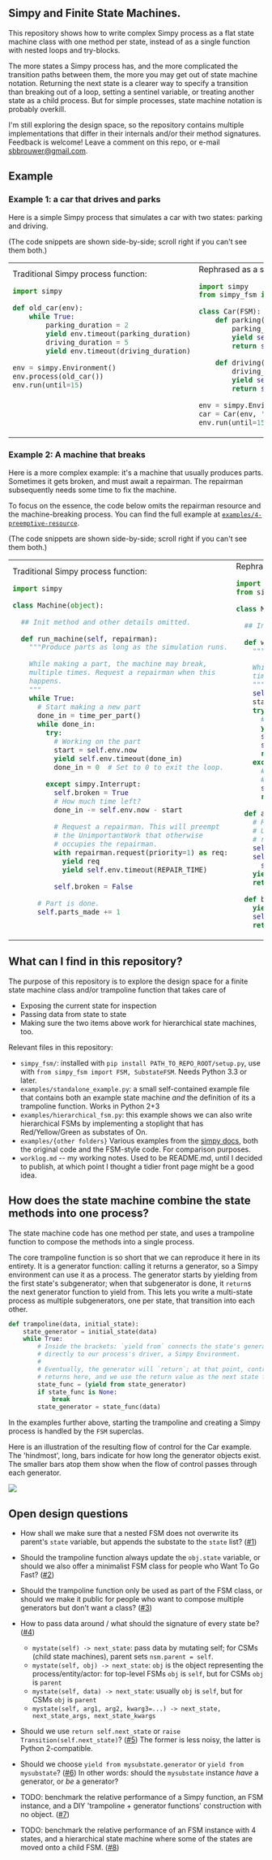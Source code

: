 ## Simpy and Finite State Machines.

This repository shows how to write complex Simpy process as a flat state machine class with one method per state, instead of as a single function with nested loops and try-blocks.

The more states a Simpy process has, and the more complicated the transition paths between them, the more you may get out of state machine notation. Returning the next state is a clearer way to specify a transition than breaking out of a loop, setting a sentinel variable, or treating another state as a child process. But for simple processes, state machine notation is probably overkill.

I'm still exploring the design space, so the repository contains multiple implementations that differ in their internals and/or their method signatures. Feedback is welcome! Leave a comment on this repo, or e-mail sbbrouwer@gmail.com.


## Example

### Example 1: a car that drives and parks

Here is a simple Simpy process that simulates a car with two states: parking and driving.

(The code snippets are shown side-by-side; scroll right if you can't see them both.)

<table><tr> <td>
Traditional Simpy process function:

<!-- The blank lines at the end are to make the code blocks equally tall. -->
```python
import simpy

def old_car(env):
    while True:
        parking_duration = 2
        yield env.timeout(parking_duration)
        driving_duration = 5
        yield env.timeout(driving_duration)

env = simpy.Environment()
env.process(old_car())
env.run(until=15)






```

</td>

<td>
Rephrased as a state machine:

```python
import simpy
from simpy_fsm import FSM

class Car(FSM):
    def parking(self):
        parking_duration = 5
        yield self.env.timeout(parking_duration)
        return self.driving

    def driving(self):
        driving_duration = 2
        yield self.env.timeout(driving_duration)
        return self.parking

env = simpy.Environment()
car = Car(env, 'parking')
env.run(until=15)
```

</td>
</tr>
</table>

### Example 2: A machine that breaks

Here is a more complex example: it's a machine that usually produces parts.
Sometimes it gets broken, and must await a repairman. The repairman
subsequently needs some time to fix the machine.

To focus on the essence, the code below omits the repairman resource and the machine-breaking
process. You can find the full example at
[`examples/4-preemptive-resource`](tree/master/examples/4-preemptive-resource).

(The code snippets are shown side-by-side; scroll right if you can't see them both.)

<table><tr><td>
Traditional Simpy process function:

<!-- The blank lines at the end are to make the code blocks equally tall. -->
```python
import simpy

class Machine(object):

  ## Init method and other details omitted.

  def run_machine(self, repairman):
    """Produce parts as long as the simulation runs.

    While making a part, the machine may break,
    multiple times. Request a repairman when this
    happens.
    """
    while True:
      # Start making a new part
      done_in = time_per_part()
      while done_in:
        try:
          # Working on the part
          start = self.env.now
          yield self.env.timeout(done_in)
          done_in = 0  # Set to 0 to exit the loop.

        except simpy.Interrupt:
          self.broken = True
          # How much time left?
          done_in -= self.env.now - start

          # Request a repairman. This will preempt
          # the UnimportantWork that otherwise
          # occupies the repairman.
          with repairman.request(priority=1) as req:
            yield req
            yield self.env.timeout(REPAIR_TIME)

          self.broken = False

      # Part is done.
      self.parts_made += 1



```

</td>

<td>
Rephrased as a state machine:

```python
import simpy
from simpy_fsm import FSM

class Machine(FSM):

  ## Init method and other details omitted.

  def working(self):
    """Produce parts as long as the simulation runs.

    While making a part, the machine may break multiple
    times. Request a repairman when this happens.
    """
    self.broken = False
    start = self.env.now
    try:
      # Work on the part, finish it, start a new one
      yield self.env.timeout(self.work_left)
      self.parts_made += 1
      self.work_left = time_per_part()
      return self.working
    except simpy.Interrupt:
      # The machine broke. Record how much work was
      # left, and await the repair man
      self.work_left -= self.env.now - start
      return self.awaiting_repairman

  def awaiting_repairman(self):
    # Request a repairman. This will preempt the
    # UnimportantWork that otherwise occupies the
    # repairman.
    self.broken = True
    self.repairman_request = \
      self.repairman.request(priority=1)
    yield self.repairman_request
    return self.being_repaired

  def being_repaired(self):
    yield self.env.timeout(REPAIR_TIME)
    self.repairman.release(self.repairman_request)
    return self.working
```

</td>
</tr>
</table>


## What can I find in this repository?

The purpose of this repository is to explore the design space for a finite state machine class and/or trampoline function that takes care of
- Exposing the current state for inspection
- Passing data from state to state
- Making sure the two items above work for hierarchical state machines, too.

Relevant files in this repository:

- `simpy_fsm/`: installed with `pip install PATH_TO_REPO_ROOT/setup.py`, use with `from simpy_fsm import FSM, SubstateFSM`. Needs Python 3.3 or later.
- `examples/standalone_example.py`: a small self-contained example file that contains both an example state machine _and_ the definition of its a trampoline function. Works in Python 2+3
- `examples/hierarchical_fsm.py`: this example shows we can also write hierarchical FSMs by implementing a stoplight that has Red/Yellow/Green as substates of On.
- `examples/{other folders}` Various examples from the [simpy docs](https://simpy.readthedocs.io/en/4.0.1/simpy_intro/index.html), both the original code and the FSM-style code. For comparison purposes.
- `worklog.md` -- my working notes. Used to be README.md, until I decided to publish, at which point I thought a tidier front page might be a good idea.


## How does the state machine combine the state methods into one process?

The state machine code has one method per state, and uses a trampoline function to compose the methods into a single process.

The core trampoline function is so short that we can reproduce it here in its entirety.
It is a generator function: calling it returns a generator, so a Simpy environment can use it as a process.
The generator starts by yielding from the first state's subgenerator; when that subgenerator is done, it `return`s the next generator function to yield from.
This lets you write a multi-state process as multiple subgenerators, one per state, that transition into each other.

```python
def trampoline(data, initial_state):
    state_generator = initial_state(data)
    while True:
        # Inside the brackets: `yield from` connects the state's generator
        # directly to our process's driver, a Simpy Environment.
        #
        # Eventually, the generator will `return`; at that point, control
        # returns here, and we use the return value as the next state function.
        state_func = (yield from state_generator)
        if state_func is None:
            break
        state_generator = state_func(data)
```

In the examples further above, starting the trampoline and creating a Simpy
process is handled by the `FSM` superclas.

Here is an illustration of the resulting flow of control for the Car example.
The 'hindmost', long, bars indicate for how long the generator objects exist.
The smaller bars atop them show when the flow of control passes through each
generator.

![](trampoline-sequence-diagram.png?raw=true)

## Open design questions

- How shall we make sure that a nested FSM does not overwrite its parent's
  `state` variable, but appends the substate to the `state` list?
  ([#1](https://github.com/sietse/simpy-fsm/issues/1))

- Should the trampoline function always update the `obj.state` variable, or should we also offer a minimalist FSM class for people who Want To Go Fast? ([#2](https://github.com/sietse/simpy-fsm/issues/2))

- Should the trampoline function only be used as part of the FSM class, or should we make it public for people who want to compose multiple generators but don't want a class? ([#3](https://github.com/sietse/simpy-fsm/issues/3))

- How to pass data around / what should the signature of every state be? ([#4](https://github.com/sietse/simpy-fsm/issues/4))
  - `mystate(self) -> next_state`: pass data by mutating self; for CSMs (child state machines), parent sets `nsm.parent = self`.
  - `mystate(self, obj) -> next_state`: `obj` is the object representing the process/entity/actor: for top-level FSMs `obj` is `self`, but for CSMs `obj` is `parent`
  - `mystate(self, data) -> next_state`: usually `obj` is `self`, but for CSMs `obj` is `parent`
  - `mystate(self, arg1, arg2, kwarg3=...) -> next_state, next_state_args, next_state_kwargs`

- Should we use `return self.next_state` or `raise Transition(self.next_state)`? ([#5](https://github.com/sietse/simpy-fsm/issues/5))
  The former is less noisy, the latter is Python 2-compatible.  


- Should we choose `yield from mysubstate.generator` or `yield from mysubstate`? ([#6](https://github.com/sietse/simpy-fsm/issues/6))
  In other words: should the `mysubstate` instance _have_ a generator, or _be_ a generator?

- TODO: benchmark the relative performance of a Simpy function, an FSM instance, and a DIY 'trampoline + generator functions' construction with no object. ([#7](https://github.com/sietse/simpy-fsm/issues/7))

- TODO: benchmark the relative performance of an FSM instance with 4 states, and a hierarchical state machine where some of the states are moved onto a child FSM. ([#8](https://github.com/sietse/simpy-fsm/issues/8))
